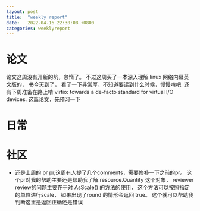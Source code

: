 ```yaml
---
layout: post
title:  "weekly report"
date:   2022-04-16 22:30:08 +0800
categories: weeklyreport
---
```


# 论文 

论文这周没有开新的坑，怠惰了。 不过这周买了一本深入理解 linux 网络内幕英文版的， 书今天到了， 看了一下非常厚，不知道要读到什么时候，慢慢啃吧.
还有下周准备在路上啃  virtio: towards a de-facto standard for virtual I/O devices. 这篇论文，先预习一下

# 日常

### 


# 社区

-  还是上周的 pr [pr](https://github.com/kubernetes/autoscaler/pull/4798),这周有人提了几个comments，需要修补一下之前的pr。 这个pr对我的帮助主要还是帮助我了解 resource.Quantity 这个对象， reviewer review的问题主要在于对 AsScale() 的方法的使用， 这个方法可以按照指定的单位进行scale， 如果出现了round 的情形会返回 true。 这个就可以帮助我判断这里是返回正确还是错误
